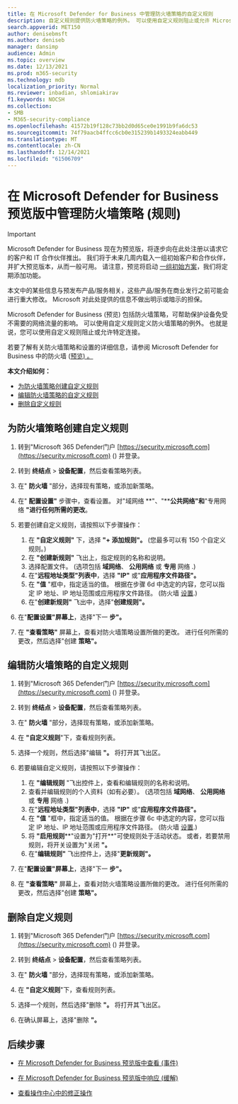 ```yaml
---
title: 在 Microsoft Defender for Business 中管理防火墙策略的自定义规则
description: 自定义规则提供防火墙策略的例外。 可以使用自定义规则阻止或允许 Microsoft Defender for Business 中的特定连接
search.appverid: MET150
author: denisebmsft
ms.author: deniseb
manager: dansimp
audience: Admin
ms.topic: overview
ms.date: 12/13/2021
ms.prod: m365-security
ms.technology: mdb
localization_priority: Normal
ms.reviewer: inbadian, shlomiakirav
f1.keywords: NOCSH
ms.collection:
- SMB
- M365-security-compliance
ms.openlocfilehash: 41572b19f128c73bb2d0d65ce0e1991b9fa6dc53
ms.sourcegitcommit: 74f79aacb4ffcc6cb0e315239b1493324eabb449
ms.translationtype: MT
ms.contentlocale: zh-CN
ms.lasthandoff: 12/14/2021
ms.locfileid: "61506709"
---
```

# <a name="manage-your-custom-rules-for-firewall-policies-in-microsoft-defender-for-business-preview"></a>在 Microsoft Defender for Business 预览版中管理防火墙策略 (规则) 

> [!IMPORTANT]
> Microsoft Defender for Business 现在为预览版，将逐步向在此处注册以请求[](https://aka.ms/mdb-preview)它的客户和 IT 合作伙伴推出。 我们将于未来几周内载入一组初始客户和合作伙伴，并扩大预览版本，从而一般可用。 请注意，预览将启动 [一组初始方案](mdb-tutorials.md#try-these-preview-scenarios)，我们将定期添加功能。
> 
> 本文中的某些信息与预发布产品/服务相关，这些产品/服务在商业发行之前可能会进行重大修改。 Microsoft 对此处提供的信息不做出明示或暗示的担保。 


Microsoft Defender for Business (预览) 包括防火墙策略，可帮助保护设备免受不需要的网络流量的影响。 可以使用自定义规则定义防火墙策略的例外。 也就是说，您可以使用自定义规则阻止或允许特定连接。

若要了解有关防火墙策略和设置的详细信息，请参阅 Microsoft Defender for Business 中的防火墙 ([预览) 。 ](mdb-firewall.md)

**本文介绍如何：**

- [为防火墙策略创建自定义规则](#create-a-custom-rule-for-a-firewall-policy)
- [编辑防火墙策略的自定义规则](#edit-a-custom-rule-for-a-firewall-policy)
- [删除自定义规则](#delete-a-custom-rule)

## <a name="create-a-custom-rule-for-a-firewall-policy"></a>为防火墙策略创建自定义规则

1. 转到"Microsoft 365 Defender门户 [https://security.microsoft.com](https://security.microsoft.com) () 并登录。

2. 转到 **终结点**  >  **设备配置**，然后查看策略列表。

3. 在" **防火墙** "部分，选择现有策略，或添加新策略。

4. 在" **配置设置"** 步骤中，查看设置。 对"域网络 **"、"****公共网络"和**"专用网络 **"进行任何所需的更改**。

5. 若要创建自定义规则，请按照以下步骤操作： 

   1. 在 **"自定义规则"** 下，选择 **"+ 添加规则"。**  (您最多可以有 150 个自定义规则。) 
   2. 在 **"创建新规则"** 飞出上，指定规则的名称和说明。
   3. 选择配置文件。  (选项包括 **域网络**、 **公用网络** 或 **专用** 网络 .) 
   4. 在"**远程地址类型"列表中**，选择 **"IP"** 或"**应用程序文件路径"。**
   5. 在 **"值** "框中，指定适当的值。 根据在步骤 6d 中选定的内容，您可以指定 IP 地址、IP 地址范围或应用程序文件路径。  (防火墙 [设置](mdb-firewall.md).) 
   6. 在"**创建新规则"** 飞出中，选择"**创建规则"。** 

6. 在"**配置设置"屏幕上**，选择"下一 **步"。**

7. 在 **"查看策略"** 屏幕上，查看对防火墙策略设置所做的更改。 进行任何所需的更改，然后选择"创建 **策略"。**

## <a name="edit-a-custom-rule-for-a-firewall-policy"></a>编辑防火墙策略的自定义规则

1. 转到"Microsoft 365 Defender门户 [https://security.microsoft.com](https://security.microsoft.com) () 并登录。

2. 转到 **终结点**  >  **设备配置**，然后查看策略列表。

3. 在" **防火墙** "部分，选择现有策略，或添加新策略。

4. 在 **"自定义规则**"下，查看规则列表。

5. 选择一个规则，然后选择"编辑 **"。** 将打开其飞出区。

6. 若要编辑自定义规则，请按照以下步骤操作：

   1. 在 **"编辑规则** "飞出控件上，查看和编辑规则的名称和说明。
   2. 查看并编辑规则的个人资料（如有必要）。  (选项包括 **域网络**、 **公用网络** 或 **专用** 网络 .) 
   3. 在"**远程地址类型"列表中**，选择 **"IP"** 或"**应用程序文件路径"。**
   4. 在 **"值** "框中，指定适当的值。 根据在步骤 6c 中选定的内容，您可以指定 IP 地址、IP 地址范围或应用程序文件路径。  (防火墙 [设置](mdb-firewall.md).) 
   5. 将 **"启用规则****"设置为"打开**"可使规则处于活动状态。 或者，若要禁用规则，将开关设置为"关闭 **"。**
   6. 在"**编辑规则"** 飞出控件上，选择"**更新规则"。** 

7. 在"**配置设置"屏幕上**，选择"下一 **步"。**

8. 在 **"查看策略"** 屏幕上，查看对防火墙策略设置所做的更改。 进行任何所需的更改，然后选择"创建 **策略"。**

## <a name="delete-a-custom-rule"></a>删除自定义规则

1. 转到"Microsoft 365 Defender门户 [https://security.microsoft.com](https://security.microsoft.com) () 并登录。

2. 转到 **终结点**  >  **设备配置**，然后查看策略列表。

3. 在" **防火墙** "部分，选择现有策略，或添加新策略。

4. 在 **"自定义规则**"下，查看规则列表。

5. 选择一个规则，然后选择"删除 **"。** 将打开其飞出区。

6. 在确认屏幕上，选择"删除 **"。** 

## <a name="next-steps"></a>后续步骤

- [在 Microsoft Defender for Business 预览版中查看 (事件) ](mdb-view-manage-incidents.md)

- [在 Microsoft Defender for Business 预览版中响应 (缓解) ](mdb-respond-mitigate-threats.md)

- [查看操作中心中的修正操作](mdb-review-remediation-actions.md)